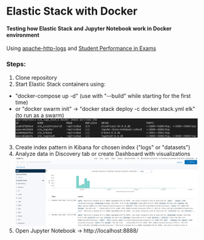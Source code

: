 # Elastic Stack with Docker
#### Testing how Elastic Stack and Jupyter Notebook work in Docker environment
Using [apache-http-logs](https://github.com/ocatak/apache-http-logs.git) and [Student Performance in Exams](https://www.kaggle.com/spscientist/students-performance-in-exams) 

### Steps:
1. Clone repository
2. Start Elastic Stack containers using:
- "docker-compose up -d" (use with "--build" while starting for the first time)
- or "docker swarm init" -> "docker stack deploy -c docker.stack.yml elk" (to run as a swarm)
![swarm](/images/swarm.png)
3. Create index pattern in Kibana for chosen index ("logs" or "datasets")
4. Analyze data in Discovery tab or create Dashboard with visualizations
![kibana_discover](/images/kibana_discover.png)
5. Open Jupyter Notebook -> http://localhost:8888/
